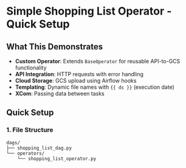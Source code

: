 # Simple Shopping List Operator - Quick Setup

## What This Demonstrates
- **Custom Operator**: Extends `BaseOperator` for reusable API-to-GCS functionality
- **API Integration**: HTTP requests with error handling
- **Cloud Storage**: GCS upload using Airflow hooks
- **Templating**: Dynamic file names with `{{ ds }}` (execution date)
- **XCom**: Passing data between tasks

## Quick Setup

### 1. File Structure
```
dags/
├── shopping_list_dag.py
└── operators/
    └── shopping_list_operator.py
```